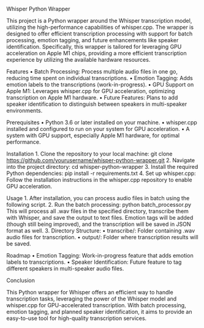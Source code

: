Whisper Python Wrapper

This project is a Python wrapper around the Whisper transcription model, utilizing the high-performance capabilities of whisper.cpp. The wrapper is designed to offer efficient transcription processing with support for batch processing, emotion tagging, and future enhancements like speaker identification. Specifically, this wrapper is tailored for leveraging GPU acceleration on Apple M1 chips, providing a more efficient transcription experience by utilizing the available hardware resources.

Features
    •   Batch Processing: Process multiple audio files in one go, reducing time spent on individual transcriptions.
    •   Emotion Tagging: Adds emotion labels to the transcriptions (work-in-progress).
    •   GPU Support on Apple M1: Leverages whisper.cpp for GPU acceleration, optimizing transcription on Apple M1 hardware.
    •   Future Features: Plans to add speaker identification to distinguish between speakers in multi-speaker environments.

Prerequisites
    •   Python 3.6 or later installed on your machine.
    •   whisper.cpp installed and configured to run on your system for GPU acceleration.
    •   A system with GPU support, especially Apple M1 hardware, for optimal performance.

Installation
    1.  Clone the repository to your local machine:
git clone https://github.com/yourusername/whisper-python-wrapper.git
    2.  Navigate into the project directory:
cd whisper-python-wrapper
    3.  Install the required Python dependencies:
pip install -r requirements.txt
    4.  Set up whisper.cpp: Follow the installation instructions in the whisper.cpp repository to enable GPU acceleration.

Usage
    1.  After installation, you can process audio files in batch using the following script.
    2.  Run the batch processing:
python batch_processor.py
This will process all .wav files in the specified directory, transcribe them with Whisper, and save the output to text files. Emotion tags will be added (though still being improved), and the transcription will be saved in JSON format as well.
    3.  Directory Structure:
    •   transcribe/: Folder containing .wav audio files for transcription.
    •   output/: Folder where transcription results will be saved.

Roadmap
    •   Emotion Tagging: Work-in-progress feature that adds emotion labels to transcriptions.
    •   Speaker Identification: Future feature to tag different speakers in multi-speaker audio files.

Conclusion

This Python wrapper for Whisper offers an efficient way to handle transcription tasks, leveraging the power of the Whisper model and whisper.cpp for GPU-accelerated transcription. With batch processing, emotion tagging, and planned speaker identification, it aims to provide an easy-to-use tool for high-quality transcription services.
